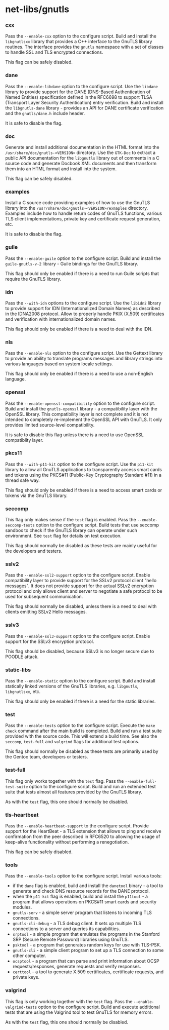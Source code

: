 # net-libs/gnutls

### cxx
Pass the `--enable-cxx` option to the configure script. Build and install the `libgnutlsxx` library that provides a C++ interface to the GnuTLS library routines. The interface provides the `gnutls` namespace with a set of classes to handle SSL and TLS encrypted connections.

This flag can be safely disabled.

### dane
Pass the `--enable-libdane` option to the configure script. Use the `libdane` library to provide support for the DANE (DNS-Based Authentication of Named Entities) specification defined in the RFC6698 to support TLSA (Transport Layer Security Authentication) entry verification. Build and install the `libgnutls-dane` library - provides an API for DANE certificate verification and the `gnutls/dane.h` include header.

It is safe to disable the flag.

### doc
Generate and install additional documentation in the HTML format into the `/usr/share/doc/gnutls-<VERSION>` directory. Use the `GTK-Doc` to extract a public API documentation for the `libgnutls` library out of comments in a C source code and generate Docbook XML documents and then transform them into an HTML format and install into the system.

This flag can be safely disabled.

### examples
Install a C source code providing examples of how to use the GnuTLS library into the `/usr/share/doc/gnutls-<VERSION>/exmaples` directory. Examples include how to handle return codes of GnuTLS functions, various TLS client implementations, private key and certificate request generation, etc.

It is safe to disable the flag.

### guile
Pass the `--enable-guile` option to the configure script. Build and install the `guile-gnutls-v-2` library - Guile bindings for the GnuTLS library.

This flag should only be enabled if there is a need to run Guile scripts that require the GnuTLS library.

### idn
Pass the `--with-idn` options to the configure script. Use the `libidn2` library to provide support for IDN (Internationalized Domain Names) as described in the IDNA2008 protocol. Allow to properly handle PKIX (X.509) certificates and verification with internationalized domain names.

This flag should only be enabled if there is a need to deal with the IDN.

### nls
Pass the `--enable-nls` option to the configure script. Use the Gettext library to provide an ability to translate programs messages and library strings into various languages based on system locale settings.

This flag should only be enabled if there is a need to use a non-English language.

### openssl
Pass the `--enable-openssl-compatibility` option to the configure script. Build and install the `gnutls-openssl` library - a compatibility layer with the OpenSSL library. This compatibility layer is not complete and it is not intended to completely re-implement the OpenSSL API with GnuTLS. It only provides limited source-level compatibility.

It is safe to disable this flag unless there is a need to use OpenSSL compatiblity layer.

### pkcs11
Pass the `--with-p11-kit` option to the configure script. Use the `p11-kit` library to allow all GnuTLS applications to transparently access smart cards and tokens using the PKCS#11 (Public-Key Cryptography Standard #11) in a thread safe way.

This flag should only be enabled if there is a need to access smart cards or tokens via the GnuTLS library.

### seccomp
This flag only makes sense if the `test` flag is enabled. Pass the `--enable-seccomp-tests` option to the configure script. Build tests that use seccomp sandbox to check if the GnuTLS library can operate under such environment. See `test` flag for details on test execution.

This flag should normally be disabled as these tests are mainly useful for the developers and testers.

### sslv2
Pass the `--enable-ssl2-support` option to the configure script. Enable compatibility layer to provide support for the SSLv2 protocol client "hello messages". It does not provide support for the actual SSLv2 encryption protocol and only allows client and server to negotiate a safe protocol to be used for subsequent communication.

This flag should normally be disabled, unless there is a need to deal with clients emitting SSLv2 Hello messages.

### sslv3
Pass the `--enable-ssl3-support` option to the configure script. Enable support for the SSLv3 encryption protocol.

This flag should be disabled, because SSLv3 is no longer secure due to POODLE attack.

### static-libs
Pass the `--enable-static` option to the configure script. Build and install statically linked versions of the GnuTLS libraries, e.g. `libgnutls`, `libgnutlsxx`, etc.

This flag should only be enabled if there is a need for the static libraries.

### test
Pass the `--enable-tests` option to the configure script. Execute the `make check` command after the main build is completed. Build and run a test suite provided with the source code. This will extend a build time. See also the `seccomp`, `test-full` and `valgrind` flags for additional test options.

This flag should normally be disabled as these tests are primarily used by the Gentoo team, developers or testers.

### test-full
This flag only works together with the `test` flag. Pass the `--enable-full-test-suite` option to the configure script. Build and run an extended test suite that tests almost all features provided by the GnuTLS library.

As with the `test` flag, this one should normally be disabled.

### tls-heartbeat
Pass the `--enable-heartbeat-support` to the configure script. Provide support for the HeartBeat - a TLS extension that allows to ping and receive confirmation from the peer described in RFC6520 to allowing the usage of keep-alive functionality without performing a renegotiation.

This flag can be safely disabled.

### tools
Pass the `--enable-tools` option to the configure script. Install various tools:

- if the `dane` flag is enabled, build and install the `danetool` binary - a tool to generate and check DNS resource records for the DANE protocol.
- when the `p11-kit` flag is enabled, build and install the `p11tool` - a program that allows operations on PKCS#11 smart cards and security modules.
- `gnutls-serv` - a simple server program that listens to incoming TLS connections.
- `gnutls-cli-debug` - a TLS debug client. It sets up multiple TLS connections to a server and queries its capabilities.
- `srptool` - a simple program that emulates the programs in the Stanford SRP (Secure Remote Password) libraries using GnuTLS.
- `psktool` - a program  that generates random keys for use with TLS-PSK.
- `gnutls-cli` - a simple client program to set up a TLS connection to some other computer.
- `ocsptool` - a program that can parse and print information about OCSP requests/responses, generate requests and verify responses.
- `certtool` - a tool to generate X.509 certificates, certificate requests, and private keys.

### valgrind
This flag is only working together with the `test` flag. Pass the `--enable-valgrind-tests` option to the configure script. Build and execute additional tests that are using the Valgrind tool to test GnuTLS for memory errors.

As with the `test` flag, this one should normally be disabled.
